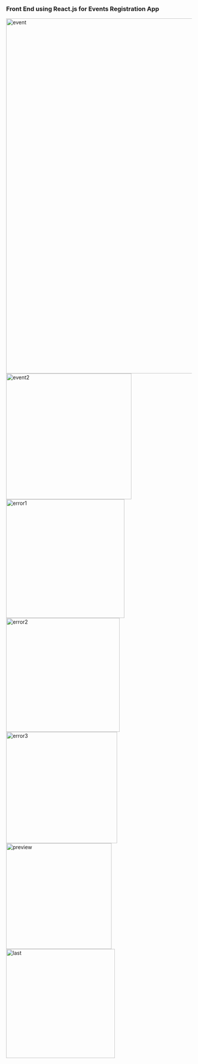 ### Front End using React.js for Events Registration App

<img width="960" alt="event" src="https://user-images.githubusercontent.com/50093965/83405794-f12c1080-a42a-11ea-8413-5364457d7ef7.PNG">
<img width="340" alt="event2" src="https://user-images.githubusercontent.com/50093965/83405810-fa1ce200-a42a-11ea-9882-99205540ea2c.PNG">
<img width="321" alt="error1" src="https://user-images.githubusercontent.com/50093965/83405821-0012c300-a42b-11ea-8dde-cba051064c44.PNG">
<img width="308" alt="error2" src="https://user-images.githubusercontent.com/50093965/83405826-043ee080-a42b-11ea-8245-41c8cce2152f.PNG">
<img width="301" alt="error3" src="https://user-images.githubusercontent.com/50093965/83405834-07d26780-a42b-11ea-9fae-aec612ccb29a.PNG">
<img width="286" alt="preview" src="https://user-images.githubusercontent.com/50093965/83405845-0e60df00-a42b-11ea-9f0f-c4286ac3134a.PNG">
<img width="295" alt="last" src="https://user-images.githubusercontent.com/50093965/83405855-13259300-a42b-11ea-9443-fb24959d2097.PNG">

